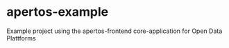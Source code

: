 # apertos-example
Example project using the apertos-frontend core-application for Open Data Plattforms
